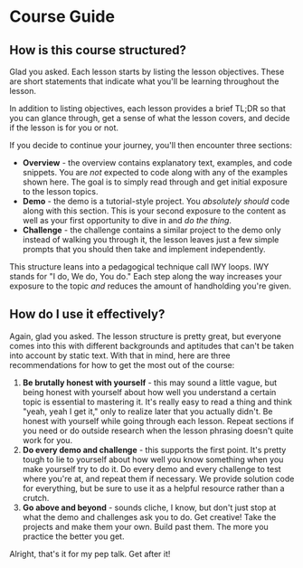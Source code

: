 # Course Guide

## How is this course structured?

Glad you asked. Each lesson starts by listing the lesson objectives. These are short statements that indicate what you'll be learning throughout the lesson.

In addition to listing objectives, each lesson provides a brief TL;DR so that you can glance through, get a sense of what the lesson covers, and decide if the lesson is for you or not.

If you decide to continue your journey, you'll then encounter three sections:
- **Overview** - the overview contains explanatory text, examples, and code snippets. You are *not* expected to code along with any of the examples shown here. The goal is to simply read through and get initial exposure to the lesson topics.
- **Demo** - the demo is a tutorial-style project. You *absolutely should* code along with this section. This is your second exposure to the content as well as your first opportunity to dive in and *do the thing*.
- **Challenge** - the challenge contains a similar project to the demo only instead of walking you through it, the lesson leaves just a few simple prompts that you should then take and implement independently.

This structure leans into a pedagogical technique call IWY loops. IWY stands for "I do, We do, You do." Each step along the way increases your exposure to the topic *and* reduces the amount of handholding you're given.

## How do I use it effectively?

Again, glad you asked. The lesson structure is pretty great, but everyone comes into this with different backgrounds and aptitudes that can't be taken into account by static text. With that in mind, here are three recommendations for how to get the most out of the course:
1. **Be brutally honest with yourself** - this may sound a little vague, but being honest with yourself about how well you understand a certain topic is essential to mastering it. It's really easy to read a thing and think "yeah, yeah I get it," only to realize later that you actually didn't. Be honest with yourself while going through each lesson. Repeat sections if you need or do outside research when the lesson phrasing doesn't quite work for you.
2. **Do every demo and challenge** - this supports the first point. It's pretty tough to lie to yourself about how well you know something when you make yourself try to do it. Do every demo and every challenge to test where you're at, and repeat them if necessary. We provide solution code for everything, but be sure to use it as a helpful resource rather than a crutch.
3. **Go above and beyond** - sounds cliche, I know, but don't just stop at what the demo and challenges ask you to do. Get creative! Take the projects and make them your own. Build past them. The more you practice the better you get.

Alright, that's it for my pep talk. Get after it!
